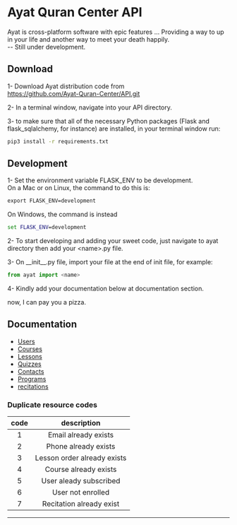 # Ayat Quran Center API

Ayat is cross-platform software with epic features ... Providing a way to up in your life and another way to meet your death happily.  
-- Still under development.

## Download

1- Download Ayat distribution code from  
https://github.com/Ayat-Quran-Center/API.git

2- In a terminal window, navigate into your API directory.

3- to make sure that all of the necessary Python packages (Flask and flask_sqlalchemy, for instance) are installed, in your terminal window run:

```cmd
pip3 install -r requirements.txt
```

## Development

1- Set the environment variable FLASK_ENV to be development.  
On a Mac or on Linux, the command to do this is:

```cmd
export FLASK_ENV=development
```

On Windows, the command is instead

```cmd
set FLASK_ENV=development
```

2- To start developing and adding your sweet code, just navigate to ayat directory then add your \<name>.py file.

3- On \_\_init\_\_.py file, import your file at the end of init file, for example:

```python
from ayat import <name>
```

4- Kindly add your documentation below at documentation section.

now, I can pay you a pizza.

## Documentation

- [Users][]
- [Courses][]
- [Lessons][]
- [Quizzes][]
- [Contacts][]
- [Programs][]
- [recitations][]

[users]: ./docs/users.md
[courses]: ./docs/courses.md
[lessons]: ./docs/lessons.md
[quizzes]: ./docs/quizzes.md
[contacts]: ./docs/contacts.md
[programs]: ./docs/programs.md
[recitations]: ./docs/recitations.md

### Duplicate resource codes

| code |         description         |
| :--: | :-------------------------: |
|  1   |    Email already exists     |
|  2   |    Phone already exists     |
|  3   | Lesson order already exists |
|  4   |    Course already exists    |
|  5   |    User aleady subscribed   |
|  6   |    User not enrolled        |
|  7   |    Recitation already exist |

<hr />
